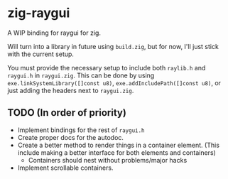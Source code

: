 # zig-raygui

A WIP binding for raygui for zig.

Will turn into a library in future using `build.zig`, but for now, I'll just stick with the current setup.

You must provide the necessary setup to include both `raylib.h` and `raygui.h` in `raygui.zig`.
This can be done by using `exe.linkSystemLibrary([]const u8)`, `exe.addIncludePath([]const u8)`, or just adding the headers next to `raygui.zig`.

## TODO (In order of priority)

* Implement bindings for the rest of `raygui.h`
* Create proper docs for the autodoc.
* Create a better method to render things in a container element. (This include making a better interface for both elements and containers)
    * Containers should nest without problems/major hacks
* Implement scrollable containers.
